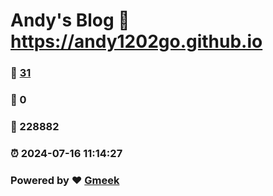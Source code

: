 # Andy's Blog :link: https://andy1202go.github.io 
### :page_facing_up: [31](https://andy1202go.github.io/tag.html) 
### :speech_balloon: 0 
### :hibiscus: 228882 
### :alarm_clock: 2024-07-16 11:14:27 
### Powered by :heart: [Gmeek](https://github.com/Meekdai/Gmeek)
